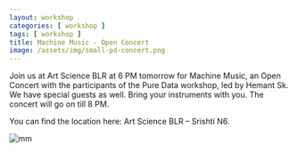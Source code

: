 ```yaml
---
layout: workshop
categories: [ workshop ]
tags: [ workshop ]
title: Machine Music - Open Concert
image: /assets/img/small-pd-concert.png
---
```


Join us at Art Science BLR at 6 PM tomorrow for Machine Music, an Open Concert with the participants of the Pure Data workshop, led by Hemant Sk. <!--more--> We have special guests as well. Bring your instruments with you. The concert will go on till 8 PM.

You can find the location here: Art Science BLR – Srishti N6.

![mm]({{site.baseurl}}/assets/img/open-concert-poster-724x1024.png)
